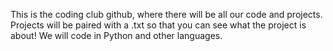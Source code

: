 This is the coding club github, where there will be all our code and projects. Projects will be paired with a .txt so that you can see what the project is about! We will code in Python and other languages.
